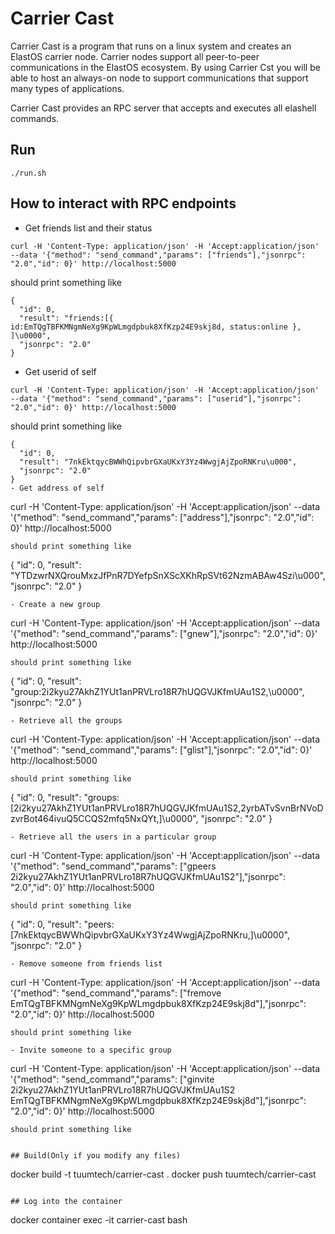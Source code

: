 # Carrier Cast

Carrier Cast is a program that runs on a linux system and creates an ElastOS carrier node.  Carrier nodes support all peer-to-peer communications in the ElastOS ecosystem.  By using Carrier Cst you will be able to host an always-on node to support communications that support many types of applications. 

Carrier Cast provides an RPC server that accepts and executes all elashell commands.  


## Run
```
./run.sh
```

## How to interact with RPC endpoints
- Get friends list and their status
```
curl -H 'Content-Type: application/json' -H 'Accept:application/json' --data '{"method": "send_command","params": ["friends"],"jsonrpc": "2.0","id": 0}' http://localhost:5000
``` 
should print something like
```
{
  "id": 0,
  "result": "friends:[{ id:EmTQgTBFKMNgmNeXg9KpWLmgdpbuk8XfKzp24E9skj8d, status:online }, ]\u0000",
  "jsonrpc": "2.0"
}
```
- Get userid of self
```
curl -H 'Content-Type: application/json' -H 'Accept:application/json' --data '{"method": "send_command","params": ["userid"],"jsonrpc": "2.0","id": 0}' http://localhost:5000
```
should print something like
```
{
  "id": 0,
  "result": "7nkEktqycBWWhQipvbrGXaUKxY3Yz4WwgjAjZpoRNKru\u000",
  "jsonrpc": "2.0"
}
- Get address of self
```
curl -H 'Content-Type: application/json' -H 'Accept:application/json' --data '{"method": "send_command","params": ["address"],"jsonrpc": "2.0","id": 0}' http://localhost:5000
```
should print something like
```
{
  "id": 0,
  "result": "YTDzwrNXQrouMxzJfPnR7DYefpSnXScXKhRpSVt62NzmABAw4Szi\u000",
  "jsonrpc": "2.0"
}
```
- Create a new group
```
curl -H 'Content-Type: application/json' -H 'Accept:application/json' --data '{"method": "send_command","params": ["gnew"],"jsonrpc": "2.0","id": 0}' http://localhost:5000
```
should print something like
```
{
  "id": 0,
  "result": "group:2i2kyu27AkhZ1YUt1anPRVLro18R7hUQGVJKfmUAu1S2,\u0000",
  "jsonrpc": "2.0"
}
```
- Retrieve all the groups 
```
curl -H 'Content-Type: application/json' -H 'Accept:application/json' --data '{"method": "send_command","params": ["glist"],"jsonrpc": "2.0","id": 0}' http://localhost:5000
```
should print something like
```
{
  "id": 0,
  "result": "groups:[2i2kyu27AkhZ1YUt1anPRVLro18R7hUQGVJKfmUAu1S2,2yrbATvSvnBrNVoDzvrBot464ivuQ5CCQS2mfq5NxQYt,]\u0000",
  "jsonrpc": "2.0"
}
```
- Retrieve all the users in a particular group
```
curl -H 'Content-Type: application/json' -H 'Accept:application/json' --data '{"method": "send_command","params": ["gpeers 2i2kyu27AkhZ1YUt1anPRVLro18R7hUQGVJKfmUAu1S2"],"jsonrpc": "2.0","id": 0}' http://localhost:5000
```
should print something like
```
{
  "id": 0,
  "result": "peers:[7nkEktqycBWWhQipvbrGXaUKxY3Yz4WwgjAjZpoRNKru,]\u0000",
  "jsonrpc": "2.0"
}
```
- Remove someone from friends list
```
curl -H 'Content-Type: application/json' -H 'Accept:application/json' --data '{"method": "send_command","params": ["fremove EmTQgTBFKMNgmNeXg9KpWLmgdpbuk8XfKzp24E9skj8d"],"jsonrpc": "2.0","id": 0}' http://localhost:5000
```
should print something like
```

```
- Invite someone to a specific group
```
curl -H 'Content-Type: application/json' -H 'Accept:application/json' --data '{"method": "send_command","params": ["ginvite 2i2kyu27AkhZ1YUt1anPRVLro18R7hUQGVJKfmUAu1S2 EmTQgTBFKMNgmNeXg9KpWLmgdpbuk8XfKzp24E9skj8d"],"jsonrpc": "2.0","id": 0}' http://localhost:5000
```
should print something like
```

```

## Build(Only if you modify any files)
```
docker build -t tuumtech/carrier-cast .
docker push tuumtech/carrier-cast
```

## Log into the container
```
docker container exec -it carrier-cast bash
```